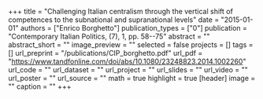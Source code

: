 +++
title = "Challenging Italian centralism through the vertical shift of competences to the subnational and supranational levels"
date = "2015-01-01"
authors = ["Enrico Borghetto"]
publication_types = ["0"]
publication = "Contemporary Italian Politics, (7), 1, pp. 58--75"
abstract = ""
abstract_short = ""
image_preview = ""
selected = false
projects = []
tags = []
url_preprint = "/publications/CIP_borghetto.pdf"
url_pdf = "https://www.tandfonline.com/doi/abs/10.1080/23248823.2014.1002260"
url_code = ""
url_dataset = ""
url_project = ""
url_slides = ""
url_video = ""
url_poster = ""
url_source = ""
math = true
highlight = true
[header]
image = ""
caption = ""
+++

